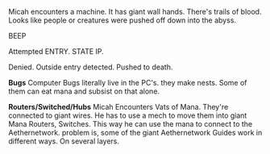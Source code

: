 Micah encounters a machine. It has giant wall hands. There's trails of blood. Looks like people or creatures were pushed off down into the abyss.

BEEP

Attempted ENTRY. STATE IP.

Denied. Outside entry detected.
Pushed to death.


**Bugs**
Computer Bugs literally live in the PC's. they make nests. Some of them can eat mana and subsist on that alone.


**Routers/Switched/Hubs**
Micah Encounters Vats of Mana. They're connected to giant wires. He has to use a mech to move them into giant Mana Routers, Switches. This way he can use the mana to connect to the Aethernetwork. problem is, some of the giant Aethernetwork Guides work in different ways. On several layers.


